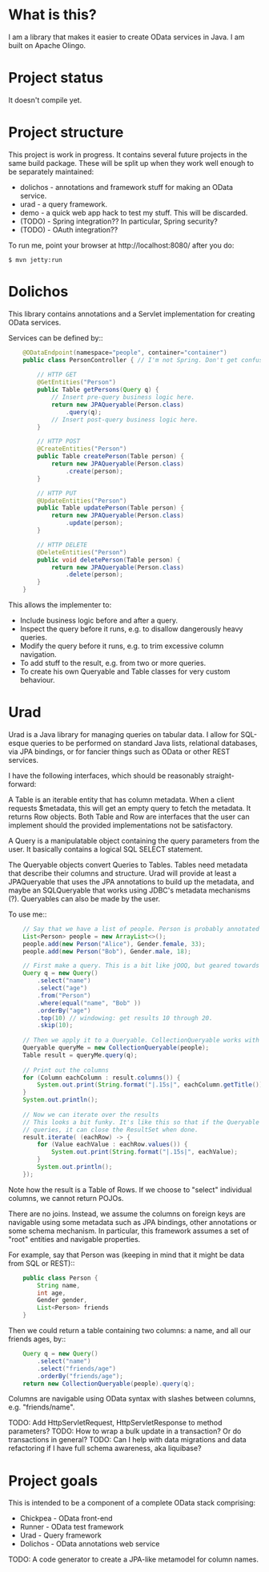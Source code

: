 # What is this?

I am a library that makes it easier to create OData services in Java. I am built on Apache Olingo.

# Project status

It doesn't compile yet.

# Project structure

This project is work in progress. It contains several future projects in the same build package. These will be split up
when they work well enough to be separately maintained:

* dolichos - annotations and framework stuff for making an OData service. 
* urad - a query framework.
* demo - a quick web app hack to test my stuff. This will be discarded.
* (TODO) - Spring integration?? In particular, Spring security?
* (TODO) - OAuth integration??

To run me, point your browser at http://localhost:8080/ after you do:

```shell script
$ mvn jetty:run
```


# Dolichos

This library contains annotations and a Servlet implementation for creating OData services. 

Services can be defined by::

``` java
    @ODataEndpoint(namespace="people", container="container")
    public class PersonController { // I'm not Spring. Don't get confused.
        
        // HTTP GET
        @GetEntities("Person")
        public Table getPersons(Query q) {
            // Insert pre-query business logic here.
            return new JPAQueryable(Person.class)
                .query(q);
            // Insert post-query business logic here.
        }

        // HTTP POST
        @CreateEntities("Person")
        public Table createPerson(Table person) {
            return new JPAQueryable(Person.class)
                .create(person);
        }

        // HTTP PUT
        @UpdateEntities("Person")
        public Table updatePerson(Table person) {
            return new JPAQueryable(Person.class)
                .update(person);
        }

        // HTTP DELETE
        @DeleteEntities("Person") 
        public void deletePerson(Table person) {
            return new JPAQueryable(Person.class)
                .delete(person);
        }
    }
```

This allows the implementer to:

* Include business logic before and after a query.
* Inspect the query before it runs, e.g. to disallow dangerously heavy queries. 
* Modify the query before it runs, e.g. to trim excessive column navigation.
* To add stuff to the result, e.g. from two or more queries.
* To create his own Queryable and Table classes for very custom behaviour.


# Urad

Urad is a Java library for managing queries on tabular data. I allow for SQL-esque queries to be performed on
standard Java lists, relational databases, via JPA bindings, or for fancier things such as OData or other
REST services.

I have the following interfaces, which should be reasonably straight-forward:

A Table is an iterable entity that has column metadata. When a client requests $metadata, this will get an empty 
query to fetch the metadata. It returns Row objects. Both Table and Row are interfaces that the user can implement
should the provided implementations not be satisfactory.

A Query is a manipulatable object containing the query parameters from the user. It basically contains a logical
SQL SELECT statement.

The Queryable objects convert Queries to Tables. Tables need metadata that describe their columns and structure. 
Urad will provide at least a JPAQueryable that uses the JPA annotations to build up the metadata, and maybe
an SQLQueryable that works using JDBC's metadata mechanisms (?). Queryables can also be made by the user.

To use me::


```java
    // Say that we have a list of people. Person is probably annotated with JPA.
    List<Person> people = new ArrayList<>();
    people.add(new Person("Alice"), Gender.female, 33);
    people.add(new Person("Bob"), Gender.male, 18);

    // First make a query. This is a bit like jOOQ, but geared towards OData.
    Query q = new Query()
        .select("name")
        .select("age")
        .from("Person")
        .where(equal("name", "Bob" ))
        .orderBy("age") 
        .top(10) // windowing: get results 10 through 20.
        .skip(10);
        
    // Then we apply it to a Queryable. CollectionQueryable works with any Java collection.
    Queryable queryMe = new CollectionQueryable(people);
    Table result = queryMe.query(q);
    
    // Print out the columns
    for (Column eachColumn : result.columns()) {
        System.out.print(String.format("|.15s|", eachColumn.getTitle()));
    }
    System.out.println(); 
    
    // Now we can iterate over the results
    // This looks a bit funky. It's like this so that if the Queryable is based on SQL 
    // queries, it can close the ResultSet when done.
    result.iterate( (eachRow) -> {
        for (Value eachValue : eachRow.values()) {
            System.out.print(String.format("|.15s|", eachValue);
        }
        System.out.println();
    });
```

Note how the result is a Table of Rows. If we choose to "select" individual columns, we cannot return
POJOs.

There are no joins. Instead, we assume the columns on foreign keys are navigable using some metadata such as JPA 
bindings, other annotations or some schema mechanism. In particular, this framework assumes a 
set of "root" entities and navigable properties.

For example, say that Person was (keeping in mind that it might be data from SQL or REST)::

```java
    public class Person {
        String name,
        int age,
        Gender gender,
        List<Person> friends
    }

```
   
Then we could return a table containing two columns: a name, and all our friends ages, by::

```java
    Query q = new Query()
        .select("name")
        .select("friends/age") 
        .orderBy("friends/age");
    return new CollectionQueryable(people).query(q);
```

Columns are navigable using OData syntax with slashes between columns, e.g. "friends/name".

TODO: Add HttpServletRequest, HttpServletResponse to method parameters?
TODO: How to wrap a bulk update in a transaction? Or do transactions in general?
TODO: Can I help with data migrations and data refactoring if I have full schema awareness, aka liquibase?

# Project goals

This is intended to be a component of a complete OData stack comprising:

* Chickpea - OData front-end
* Runner - OData test framework
* Urad - Query framework
* Dolichos - OData annotations web service

TODO: A code generator to create a JPA-like metamodel for column names.
